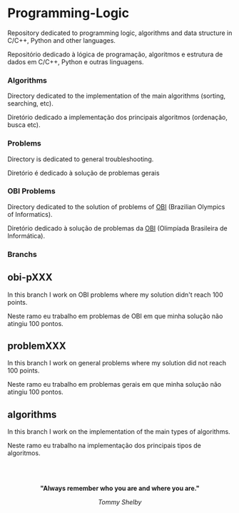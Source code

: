# Programming-Logic
<p>Repository dedicated to programming logic, algorithms and data structure in C/C++, Python and other languages.</p>
<p>Repositório dedicado à lógica de programação, algoritmos e estrutura de dados em C/C++, Python e outras linguagens.</p>

### Algorithms
<p>Directory dedicated to the implementation of the main algorithms (sorting, searching, etc).</p>
<p>Diretório dedicado a implementação dos principais algoritmos (ordenação, busca etc).</p>

### Problems
<p>Directory is dedicated to general troubleshooting.</p>
<p>Diretório é dedicado à solução de problemas gerais</p>

### OBI Problems
<p>Directory dedicated to the solution of problems of <a href="https://olimpiada.ic.unicamp.br/" target="_blank" rel="noreferrer noopener">OBI</a> (Brazilian Olympics of Informatics).</p>
<p>Diretório dedicado à solução de problemas da <a href="https://olimpiada.ic.unicamp.br/" target="_blank" rel="noreferrer noopener">OBI</a> (Olimpíada Brasileira de Informática).</p>

### Branchs

## obi-pXXX
<p>In this branch I work on OBI problems where my solution didn't reach 100 points.</p>
<p>Neste ramo eu trabalho em problemas de OBI em que minha solução não atingiu 100 pontos.</p>

## problemXXX
<p>In this branch I work on general problems where my solution did not reach 100 points.</p>
<p>Neste ramo eu trabalho em problemas gerais em que minha solução não atingiu 100 pontos.</p>

## algorithms
<p>In this branch I work on the implementation of the main types of algorithms.</p>
<p>Neste ramo eu trabalho na implementação dos principais tipos de algoritmos.</p>

<br><br>

<p align="center"><b>"Always remember who you are and where you are."</b></p>
<p align="center"><i>Tommy Shelby</i></p>
